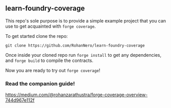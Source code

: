 ## learn-foundry-coverage

This repo's sole purpose is to provide a simple example project that you can use to get acquainted with `forge coverage`.

To get started clone the repo:

`git clone https://github.com/RohanNero/learn-foundry-coverage`

Once inside your cloned repo run `forge install` to get any dependencies, and `forge build` to compile the contracts.

Now you are ready to try out `forge coverage`!

### Read the companion guide!

https://medium.com/@rohanzarathustra/forge-coverage-overview-744d967e112f
